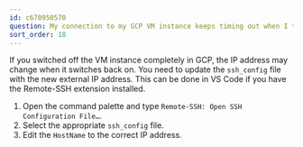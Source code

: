 ```yaml
---
id: c670950570
question: My connection to my GCP VM instance keeps timing out when I try to connect
sort_order: 18
---
```


If you switched off the VM instance completely in GCP, the IP address may change when it switches back on. You need to update the `ssh_config` file with the new external IP address. This can be done in VS Code if you have the Remote-SSH extension installed.

1. Open the command palette and type `Remote-SSH: Open SSH Configuration File…`.
2. Select the appropriate `ssh_config` file.
3. Edit the `HostName` to the correct IP address.